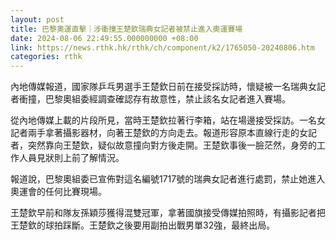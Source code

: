```yaml
---
layout: post
title: 巴黎奧運直擊｜涉衝撞王楚欽瑞典女記者被禁止進入奧運賽場
date: 2024-08-06 22:49:55.000000000 +08:00
link: https://news.rthk.hk/rthk/ch/component/k2/1765050-20240806.htm
categories: rthk
---
```


內地傳媒報道，國家隊乒乓男選手王楚欽日前在接受採訪時，懷疑被一名瑞典女記者衝撞，巴黎奧組委經調查確認存有故意性，禁止該名女記者進入賽場。

從內地傳媒上載的片段所見，當時王楚欽拉著行李箱，站在場邊接受採訪。一名女記者兩手拿著攝影器材，向著王楚欽的方向走去。報道形容原本直線行走的女記者，突然靠向王楚欽，疑似故意撞向對方後走開。王楚欽事後一臉茫然，身旁的工作人員見狀則上前了解情況。

報道說，巴黎奧組委已宣佈對這名編號1717號的瑞典女記者進行處罰，禁止她進入奧運會的任何比賽現場。

王楚欽早前和隊友孫穎莎獲得混雙冠軍，拿著國旗接受傳媒拍照時，有攝影記者把王楚欽的球拍踩斷。王楚欽之後要用副拍出戰男單32強，最終出局。
